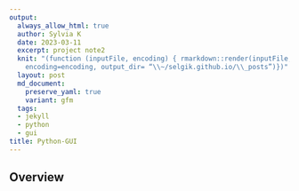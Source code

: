 ```yaml
---
output:
  always_allow_html: true
  author: Sylvia K
  date: 2023-03-11
  excerpt: project note2
  knit: "(function (inputFile, encoding) { rmarkdown::render(inputFile,
    encoding=encoding, output_dir= “\\~/selgik.github.io/\\_posts”)})"
  layout: post
  md_document:
    preserve_yaml: true
    variant: gfm
  tags:
  - jekyll
  - python
  - gui
title: Python-GUI
---
```

## Overview 

